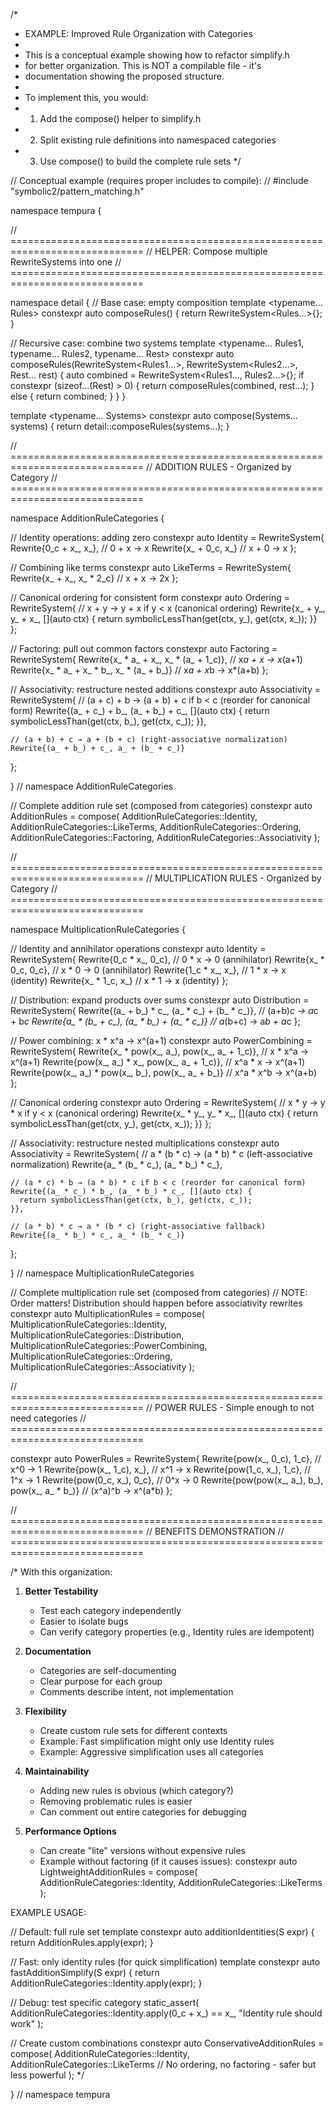 /*
 * EXAMPLE: Improved Rule Organization with Categories
 * 
 * This is a conceptual example showing how to refactor simplify.h
 * for better organization. This is NOT a compilable file - it's
 * documentation showing the proposed structure.
 * 
 * To implement this, you would:
 * 1. Add the compose() helper to simplify.h
 * 2. Split existing rule definitions into namespaced categories
 * 3. Use compose() to build the complete rule sets
 */

// Conceptual example (requires proper includes to compile):
// #include "symbolic2/pattern_matching.h"

namespace tempura {

// =============================================================================
// HELPER: Compose multiple RewriteSystems into one
// =============================================================================

namespace detail {
  // Base case: empty composition
  template <typename... Rules>
  constexpr auto composeRules() {
    return RewriteSystem<Rules...>{};
  }

  // Recursive case: combine two systems
  template <typename... Rules1, typename... Rules2, typename... Rest>
  constexpr auto composeRules(RewriteSystem<Rules1...>, 
                               RewriteSystem<Rules2...>, 
                               Rest... rest) {
    auto combined = RewriteSystem<Rules1..., Rules2...>{};
    if constexpr (sizeof...(Rest) > 0) {
      return composeRules(combined, rest...);
    } else {
      return combined;
    }
  }
}

template <typename... Systems>
constexpr auto compose(Systems... systems) {
  return detail::composeRules(systems...);
}

// =============================================================================
// ADDITION RULES - Organized by Category
// =============================================================================

namespace AdditionRuleCategories {
  
  // Identity operations: adding zero
  constexpr auto Identity = RewriteSystem{
    Rewrite{0_c + x_, x_},         // 0 + x → x
    Rewrite{x_ + 0_c, x_}          // x + 0 → x
  };
  
  // Combining like terms
  constexpr auto LikeTerms = RewriteSystem{
    Rewrite{x_ + x_, x_ * 2_c}     // x + x → 2x
  };
  
  // Canonical ordering for consistent form
  constexpr auto Ordering = RewriteSystem{
    // x + y → y + x if y < x (canonical ordering)
    Rewrite{x_ + y_, y_ + x_, [](auto ctx) {
      return symbolicLessThan(get(ctx, y_), get(ctx, x_));
    }}
  };
  
  // Factoring: pull out common factors
  constexpr auto Factoring = RewriteSystem{
    Rewrite{x_ * a_ + x_, x_ * (a_ + 1_c)},           // x*a + x → x*(a+1)
    Rewrite{x_ * a_ + x_ * b_, x_ * (a_ + b_)}        // x*a + x*b → x*(a+b)
  };
  
  // Associativity: restructure nested additions
  constexpr auto Associativity = RewriteSystem{
    // (a + c) + b → (a + b) + c if b < c (reorder for canonical form)
    Rewrite{(a_ + c_) + b_, (a_ + b_) + c_, [](auto ctx) {
      return symbolicLessThan(get(ctx, b_), get(ctx, c_));
    }},
    
    // (a + b) + c → a + (b + c) (right-associative normalization)
    Rewrite{(a_ + b_) + c_, a_ + (b_ + c_)}
  };
  
} // namespace AdditionRuleCategories

// Complete addition rule set (composed from categories)
constexpr auto AdditionRules = compose(
  AdditionRuleCategories::Identity,
  AdditionRuleCategories::LikeTerms,
  AdditionRuleCategories::Ordering,
  AdditionRuleCategories::Factoring,
  AdditionRuleCategories::Associativity
);

// =============================================================================
// MULTIPLICATION RULES - Organized by Category
// =============================================================================

namespace MultiplicationRuleCategories {
  
  // Identity and annihilator operations
  constexpr auto Identity = RewriteSystem{
    Rewrite{0_c * x_, 0_c},        // 0 * x → 0 (annihilator)
    Rewrite{x_ * 0_c, 0_c},        // x * 0 → 0 (annihilator)
    Rewrite{1_c * x_, x_},         // 1 * x → x (identity)
    Rewrite{x_ * 1_c, x_}          // x * 1 → x (identity)
  };
  
  // Distribution: expand products over sums
  constexpr auto Distribution = RewriteSystem{
    Rewrite{(a_ + b_) * c_, (a_ * c_) + (b_ * c_)},  // (a+b)*c → a*c + b*c
    Rewrite{a_ * (b_ + c_), (a_ * b_) + (a_ * c_)}   // a*(b+c) → a*b + a*c
  };
  
  // Power combining: x * x^a → x^(a+1)
  constexpr auto PowerCombining = RewriteSystem{
    Rewrite{x_ * pow(x_, a_), pow(x_, a_ + 1_c)},           // x * x^a → x^(a+1)
    Rewrite{pow(x_, a_) * x_, pow(x_, a_ + 1_c)},           // x^a * x → x^(a+1)
    Rewrite{pow(x_, a_) * pow(x_, b_), pow(x_, a_ + b_)}    // x^a * x^b → x^(a+b)
  };
  
  // Canonical ordering
  constexpr auto Ordering = RewriteSystem{
    // x * y → y * x if y < x (canonical ordering)
    Rewrite{x_ * y_, y_ * x_, [](auto ctx) {
      return symbolicLessThan(get(ctx, y_), get(ctx, x_));
    }}
  };
  
  // Associativity: restructure nested multiplications
  constexpr auto Associativity = RewriteSystem{
    // a * (b * c) → (a * b) * c (left-associative normalization)
    Rewrite{a_ * (b_ * c_), (a_ * b_) * c_},
    
    // (a * c) * b → (a * b) * c if b < c (reorder for canonical form)
    Rewrite{(a_ * c_) * b_, (a_ * b_) * c_, [](auto ctx) {
      return symbolicLessThan(get(ctx, b_), get(ctx, c_));
    }},
    
    // (a * b) * c → a * (b * c) (right-associative fallback)
    Rewrite{(a_ * b_) * c_, a_ * (b_ * c_)}
  };
  
} // namespace MultiplicationRuleCategories

// Complete multiplication rule set (composed from categories)
// NOTE: Order matters! Distribution should happen before associativity rewrites
constexpr auto MultiplicationRules = compose(
  MultiplicationRuleCategories::Identity,
  MultiplicationRuleCategories::Distribution,
  MultiplicationRuleCategories::PowerCombining,
  MultiplicationRuleCategories::Ordering,
  MultiplicationRuleCategories::Associativity
);

// =============================================================================
// POWER RULES - Simple enough to not need categories
// =============================================================================

constexpr auto PowerRules = RewriteSystem{
  Rewrite{pow(x_, 0_c), 1_c},                     // x^0 → 1
  Rewrite{pow(x_, 1_c), x_},                      // x^1 → x
  Rewrite{pow(1_c, x_), 1_c},                     // 1^x → 1
  Rewrite{pow(0_c, x_), 0_c},                     // 0^x → 0
  Rewrite{pow(pow(x_, a_), b_), pow(x_, a_ * b_)} // (x^a)^b → x^(a*b)
};

// =============================================================================
// BENEFITS DEMONSTRATION
// =============================================================================

/*
With this organization:

1. **Better Testability**
   - Test each category independently
   - Easier to isolate bugs
   - Can verify category properties (e.g., Identity rules are idempotent)

2. **Documentation**
   - Categories are self-documenting
   - Clear purpose for each group
   - Comments describe intent, not implementation

3. **Flexibility**
   - Create custom rule sets for different contexts
   - Example: Fast simplification might only use Identity rules
   - Example: Aggressive simplification uses all categories

4. **Maintainability**
   - Adding new rules is obvious (which category?)
   - Removing problematic rules is easier
   - Can comment out entire categories for debugging

5. **Performance Options**
   - Can create "lite" versions without expensive rules
   - Example without factoring (if it causes issues):
     constexpr auto LightweightAdditionRules = compose(
       AdditionRuleCategories::Identity,
       AdditionRuleCategories::LikeTerms
     );

EXAMPLE USAGE:

// Default: full rule set
template <Symbolic S>
constexpr auto additionIdentities(S expr) {
  return AdditionRules.apply(expr);
}

// Fast: only identity rules (for quick simplification)
template <Symbolic S>
constexpr auto fastAdditionSimplify(S expr) {
  return AdditionRuleCategories::Identity.apply(expr);
}

// Debug: test specific category
static_assert(
  AdditionRuleCategories::Identity.apply(0_c + x_) == x_,
  "Identity rule should work"
);

// Create custom combinations
constexpr auto ConservativeAdditionRules = compose(
  AdditionRuleCategories::Identity,
  AdditionRuleCategories::LikeTerms
  // No ordering, no factoring - safer but less powerful
);
*/

} // namespace tempura
